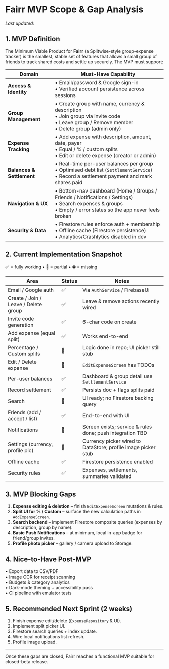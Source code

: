 # Fairr MVP Scope & Gap Analysis

_Last updated: <!--date will be inserted by user env-->_

## 1. MVP Definition
The Minimum Viable Product for **Fairr** (a Splitwise-style group-expense tracker) is the smallest, stable set of features that allows a small group of friends to track shared costs and settle up securely.  The MVP must support:

| Domain | Must-Have Capability |
|--------|---------------------|
| **Access & Identity** | • Email/password & Google sign-in  <br>• Verified account persistence across sessions |
| **Group Management** | • Create group with name, currency & description  <br>• Join group via invite code  <br>• Leave group / Remove member  <br>• Delete group (admin only) |
| **Expense Tracking** | • Add expense with description, amount, date, payer  <br>• Equal / % / custom splits  <br>• Edit or delete expense (creator or admin) |
| **Balances & Settlement** | • Real-time per-user balances per group  <br>• Optimised debt list (`SettlementService`)  <br>• Record a settlement payment and mark shares paid |
| **Navigation & UX** | • Bottom-nav dashboard (Home / Groups / Friends / Notifications / Settings)  <br>• Search expenses & groups  <br>• Empty / error states so the app never feels broken |
| **Security & Data** | • Firestore rules enforce auth + membership  <br>• Offline cache (Firestore persistence)  <br>• Analytics/Crashlytics disabled in dev |

## 2. Current Implementation Snapshot
✅ = fully working • 🚧 = partial • ⛔️ = missing

| Area | Status | Notes |
|------|--------|-------|
| Email / Google auth | ✅ | Via `AuthService` / FirebaseUi |
| Create / Join / Leave / Delete group | ✅ | Leave & remove actions recently wired |
| Invite code generation | ✅ | 6-char code on create |
| Add expense (equal split) | ✅ | Works end-to-end |
| Percentage / Custom splits | 🚧 | Logic done in repo; UI picker still stub |
| Edit / Delete expense | 🚧 | `EditExpenseScreen` has TODOs |
| Per-user balances | ✅ | Dashboard & group detail use `SettlementService` |
| Record settlement | ✅ | Persists doc + flags splits paid |
| Search | 🚧 | UI ready; no Firestore backing query |
| Friends (add / accept / list) | ✅ | End-to-end with UI |
| Notifications | 🚧 | Screen exists; service & rules done; push integration TBD |
| Settings (currency, profile pic) | 🚧 | Currency picker wired to DataStore; profile image picker stub |
| Offline cache | ✅ | Firestore persistence enabled |
| Security rules | ✅ | Expenses, settlements, summaries validated |

## 3. MVP Blocking Gaps
1. **Expense editing & deletion** – finish `EditExpenseScreen` mutations & rules.  
2. **Split UI for % / Custom** – surface the new calculation paths in `AddExpenseScreen`.  
3. **Search backend** – implement Firestore composite queries (expenses by description, group by name).  
4. **Basic Push Notifications** – at minimum, local in-app badge for friend/group invites.  
5. **Profile photo picker** – gallery / camera upload to Storage.

## 4. Nice-to-Have Post-MVP
• Export data to CSV/PDF  
• Image OCR for receipt scanning  
• Budgets & category analytics  
• Dark-mode theming + accessibility pass  
• CI pipeline with emulator tests

## 5. Recommended Next Sprint (2 weeks)
1. Finish expense edit/delete (`ExpenseRepository` & UI).  
2. Implement split picker UI.  
3. Firestore search queries + index update.  
4. Wire local notifications list refresh.  
5. Profile image upload.

---
Once these gaps are closed, Fairr reaches a functional MVP suitable for closed-beta release. 